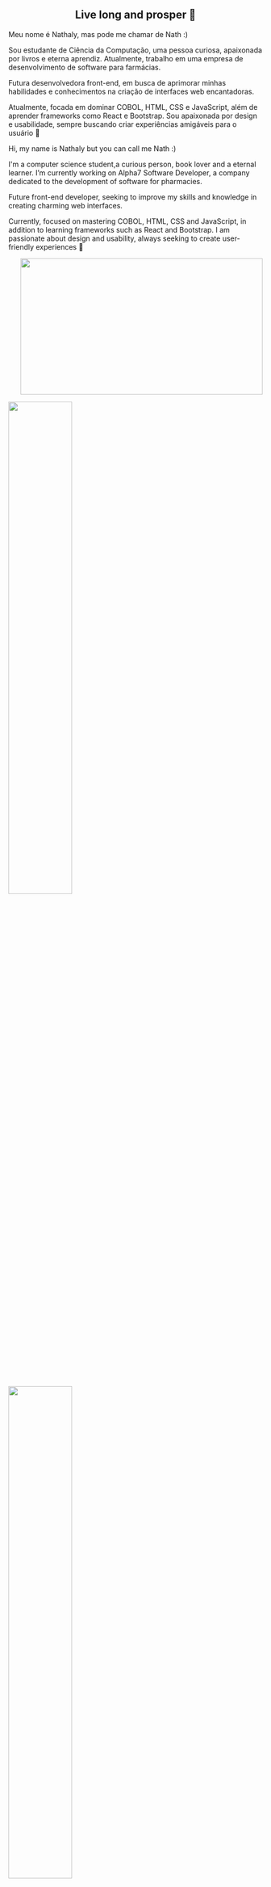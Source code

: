 <p align="center">
<h2 align="center">Live long and prosper 🖖</h2>
 
 <p>
   Meu nome é Nathaly, mas pode me chamar de Nath :)
 
 Sou estudante de Ciência da Computação, uma pessoa curiosa, apaixonada por livros e eterna aprendiz. Atualmente, trabalho em uma empresa de desenvolvimento de software para farmácias.
<p>
Futura desenvolvedora front-end, em busca de aprimorar minhas habilidades e conhecimentos na criação de interfaces web encantadoras. 
<p>
Atualmente, focada em dominar COBOL, HTML, CSS e JavaScript, além de aprender frameworks como React e Bootstrap. Sou apaixonada por design e usabilidade, sempre buscando criar experiências amigáveis para o usuário 🥰
 
 Hi, my name is Nathaly but you can call me Nath :)
 
 I'm a computer science student,a curious person, book lover and a eternal learner. I’m currently working on Alpha7 Software Developer, a company dedicated to the development of software for pharmacies.
 <p>
Future front-end developer, seeking to improve my skills and knowledge in creating charming web interfaces. 
<p>
Currently, focused on mastering COBOL, HTML, CSS and JavaScript, in addition to learning frameworks such as React and Bootstrap. I am passionate about design and usability, always seeking to create user-friendly experiences 🥰


</p> 
 
<p align="right">

<img src="https://i.imgur.com/VUBtXys.gif" width="480" height="270" frameBorder="0" class="giphy-embed" allowFullScreen/>



<div>
<a href="https://github.com/NathalyCristinaS">
<img width="50%" src="https://github-readme-stats.vercel.app/api/top-langs/?username=NathalyCristinaS&layout=compact&langs_count=7&theme=tokyonight"/>
<img width="50%" src="https://github-readme-stats.vercel.app/api?username=NathalyCristinaS&show_icons=true&theme=tokyonight&include_all_commits=true&count_private=true"/>
</div>

 
